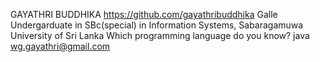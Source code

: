 GAYATHRI BUDDHIKA https://github.com/gayathribuddhika
Galle
Undergarduate in SBc(special) in Information Systems, Sabaragamuwa University of Sri Lanka
Which programming language do you know? java
wg.gayathri@gmail.com
